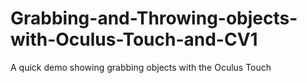 # Grabbing-and-Throwing-objects-with-Oculus-Touch-and-CV1
A quick demo showing grabbing objects with the Oculus Touch
